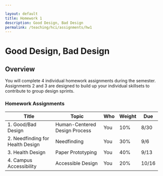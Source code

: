 ```yaml
---

layout: default
title: Homework 1
description: Good Design, Bad Design
permalink: /teaching/hci/assignments/hw1
---
```


# Good Design, Bad Design

## Overview 
You will complete 4 individual homework assignments during the semester. Assignments
2 and 3 are designed to build up your individual skillsets to contribute to group design
sprints.

### Homework Assignments

| Title | Topic | Who | Weight | Due | 
|-------|-------|-----|--------|-----|
| 1. Good/Bad Design | Human-Centered Design Process | You | 10% | 8/30 | 
| 2. Needfinding for Health Design | Needfinding | You | 30% | 9/6 | 
| 3. Health Design | Paper Prototyping | You | 40% | 9/13 | 
| 4. Campus Accessibility | Accessible Design | You | 20% | 10/16 | 
